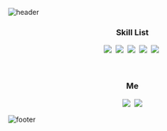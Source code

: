 
![header](https://capsule-render.vercel.app/api?&height=300&fontAlignY=40&text=WoosungKim&animation=twinkling&fontSize=80&color=fbceb1&fontColor=f89b00)



<h3 align="center">Skill List</h3>
<p align="center">
  <a href="https://github.com/woosungkim0123/PythonStudy"><img src="https://img.shields.io/badge/Python-3766AB?style=flat-square&logo=Python&logoColor=white"/></a>&nbsp
  <a href="https://github.com/woosungkim0123/tensorflow_study"><img src="https://img.shields.io/badge/TensorFlow-important?style=flat-square&logo=TensorFlow&logoColor=white"/></a>&nbsp 
  <a href="https://github.com/woosungkim0123/javascript_study"><img src="https://img.shields.io/badge/Javascript-yellow?style=flat-square&logo=Javascript&logoColor=white"/></a>&nbsp 
  <a href="https://github.com/woosungkim0123/React-Project"><img src="https://img.shields.io/badge/React-ff69b4?style=flat-square&logo=React&logoColor=white"/></a>&nbsp 
  <a href="https://github.com/woosungkim0123/daegu-ai-school"><img src="https://img.shields.io/badge/Css-blue?style=flat-square&logo=CSS3&logoColor=white"/></a>&nbsp
</p>

<br>

<h3 align="center"> Me </h3>
<p align="center">
  <a href="https://woosungkim0123.github.io/"><img src="https://img.shields.io/badge/Blog-11B48A?style=flat-square&logo=GitHub Pages&logoColor=white&link=https://velog.io/@woo0_hooo"/></a>&nbsp
  <a href="mailto:sibu2005@naver.com"><img src="https://img.shields.io/badge/Gmail-d14836?style=flat-square&logo=Gmail&logoColor=white&link=sibu2005@naver.com"/></a>
</p>

![footer](https://capsule-render.vercel.app/api?type=wave&color=fbceb1&height=150&section=footer&fontSize=90)

